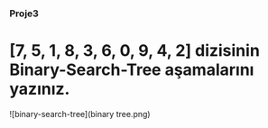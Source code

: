 ### Proje3


# [7, 5, 1, 8, 3, 6, 0, 9, 4, 2] dizisinin Binary-Search-Tree aşamalarını yazınız.

![binary-search-tree](binary tree.png)
